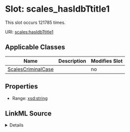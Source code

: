 

# Slot: scales_hasIdbTtitle1




This slot occurs 121785 times.


URI: [scales:hasIdbTtitle1](http://schemas.scales-okn.org/rdf/scales#hasIdbTtitle1)



<!-- no inheritance hierarchy -->





## Applicable Classes

| Name | Description | Modifies Slot |
| --- | --- | --- |
| [ScalesCriminalCase](../classes/ScalesCriminalCase.md) |  |  no  |







## Properties

* Range: [xsd:string](http://www.w3.org/2001/XMLSchema#string)







## LinkML Source

<details>

```yaml
name: scales_hasIdbTtitle1
from_schema: okns:scales-kg
rank: 1000
slot_uri: scales:hasIdbTtitle1
alias: scales_hasIdbTtitle1
domain_of:
- scales_CriminalCase
range: string

```
</details>